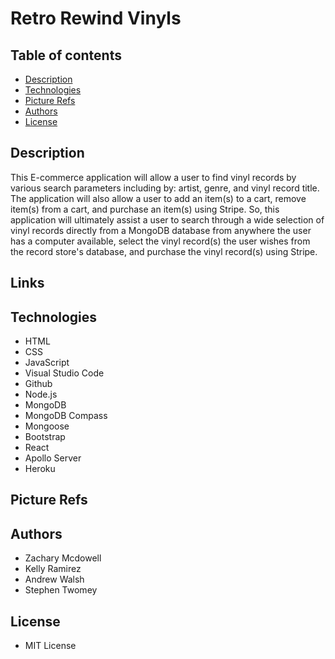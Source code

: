 # Retro Rewind Vinyls

## Table of contents

* [Description](#Description)
* [Technologies](#Technologies)
* [Picture Refs](#Picture-Refs)
* [Authors](#Authors)
* [License](#License)



## Description

This E-commerce application will allow a user to find vinyl records by various search parameters including by: artist, genre, and vinyl record title. The application will also allow a user to add an item(s) to a cart, remove item(s) from a cart, and purchase an item(s) using Stripe. So, this application will ultimately assist a user to search through a wide selection of vinyl records directly from a MongoDB database from anywhere the user has a computer available, select the vinyl record(s) the user wishes from the record store's database, and purchase the vinyl record(s) using Stripe.

## Links



## Technologies

* HTML
* CSS
* JavaScript
* Visual Studio Code
* Github
* Node.js
* MongoDB
* MongoDB Compass
* Mongoose
* Bootstrap
* React
* Apollo Server
* Heroku

## Picture Refs



## Authors

* Zachary Mcdowell
* Kelly Ramirez
* Andrew Walsh
* Stephen Twomey

## License

* MIT License

